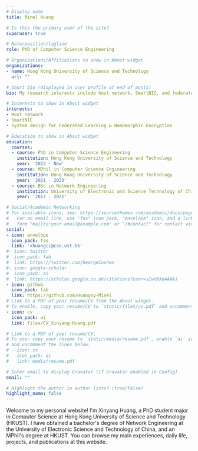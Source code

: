 ```yaml
---
# Display name
title: Minel Huang

# Is this the primary user of the site?
superuser: true

# Role/position/tagline
role: PhD of Computer Science Engineering

# Organizations/Affiliations to show in About widget
organizations:
- name: Hong Kong University of Science and Technology
  url: ""

# Short bio (displayed in user profile at end of posts)
bio: My research interests include host network, SmartNIC, and federated learning.

# Interests to show in About widget
interests:
- Host network
- SmartNIC
- System design for Federated Learning & Homomorphic Encryption

# Education to show in About widget
education:
  courses:
  - course: PhD in Computer Science Engineering
    institution: Hong Kong University of Science and Technology
    year: '2023 - Now'
  - course: MPhil in Computer Science Engineering
    institution: Hong Kong University of Science and Technology
    year: '2021 - 2023'
  - course: BSc in Network Engineering
    institution: University of Electronic and Science Technology of China
    year: '2017 - 2021'

# Social/Academic Networking
# For available icons, see: https://sourcethemes.com/academic/docs/page-builder/#icons
#   For an email link, use "fas" icon pack, "envelope" icon, and a link in the
#   form "mailto:your-email@example.com" or "/#contact" for contact widget.
social:
- icon: envelope
  icon_pack: fas
  link: 'xhuangci@cse.ust.hk'
#- icon: twitter
#  icon_pack: fab
#  link: https://twitter.com/GeorgeCushen
#- icon: google-scholar
#  icon_pack: ai
#  link: https://scholar.google.co.uk/citations?user=sIwtMXoAAAAJ
- icon: github
  icon_pack: fab
  link: https://github.com/Huangxy-Minel
# Link to a PDF of your resume/CV from the About widget.
# To enable, copy your resume/CV to `static/files/cv.pdf` and uncomment the lines below.
- icon: cv
  icon_pack: ai
  link: files/CV_Xinyang-Huang.pdf

# Link to a PDF of your resume/CV.
# To use: copy your resume to `static/media/resume.pdf`, enable `ai` icons in `params.toml`, 
# and uncomment the lines below.
# - icon: cv
#   icon_pack: ai
#   link: media/resume.pdf

# Enter email to display Gravatar (if Gravatar enabled in Config)
email: ""

# Highlight the author in author lists? (true/false)
highlight_name: false
---
```


Welcome to my personal website! I'm Xinyang Huang, a PhD student major in Computer Science at Hong Kong University of Science and Technology (HKUST). I have obtained a bachelor's degree of Network Engineering at the University of Electronic Science and Technology of China, and an MPhil's degree at HKUST. You can browse my main experiences, daily life, projects, and publications at this website. 

